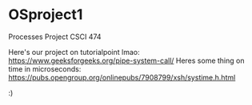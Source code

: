 # OSproject1
Processes  Project CSCI 474

Here's our project on tutorialpoint lmao: https://www.geeksforgeeks.org/pipe-system-call/
Heres some thing on time in microseconds: https://pubs.opengroup.org/onlinepubs/7908799/xsh/systime.h.html

:)
